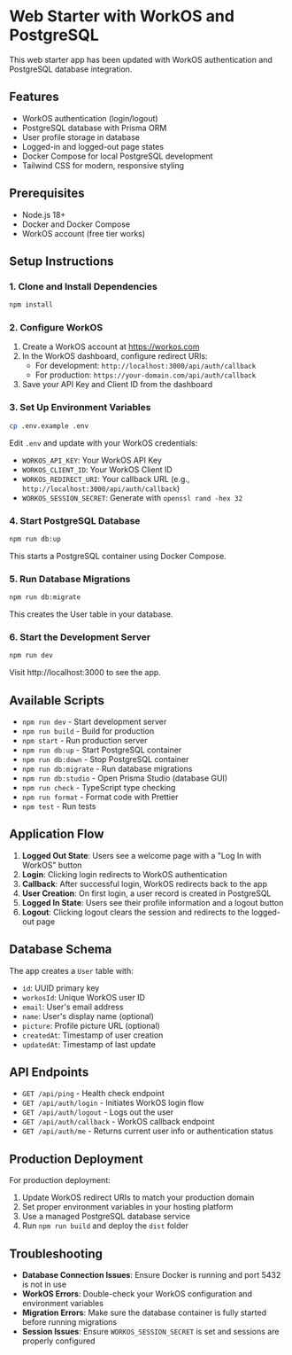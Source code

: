 # Web Starter with WorkOS and PostgreSQL

This web starter app has been updated with WorkOS authentication and PostgreSQL database integration.

## Features

- WorkOS authentication (login/logout)
- PostgreSQL database with Prisma ORM
- User profile storage in database
- Logged-in and logged-out page states
- Docker Compose for local PostgreSQL development
- Tailwind CSS for modern, responsive styling

## Prerequisites

- Node.js 18+
- Docker and Docker Compose
- WorkOS account (free tier works)

## Setup Instructions

### 1. Clone and Install Dependencies

```bash
npm install
```

### 2. Configure WorkOS

1. Create a WorkOS account at https://workos.com
2. In the WorkOS dashboard, configure redirect URIs:
   - For development: `http://localhost:3000/api/auth/callback`
   - For production: `https://your-domain.com/api/auth/callback`
3. Save your API Key and Client ID from the dashboard

### 3. Set Up Environment Variables

```bash
cp .env.example .env
```

Edit `.env` and update with your WorkOS credentials:
- `WORKOS_API_KEY`: Your WorkOS API Key
- `WORKOS_CLIENT_ID`: Your WorkOS Client ID
- `WORKOS_REDIRECT_URI`: Your callback URL (e.g., `http://localhost:3000/api/auth/callback`)
- `WORKOS_SESSION_SECRET`: Generate with `openssl rand -hex 32`

### 4. Start PostgreSQL Database

```bash
npm run db:up
```

This starts a PostgreSQL container using Docker Compose.

### 5. Run Database Migrations

```bash
npm run db:migrate
```

This creates the User table in your database.

### 6. Start the Development Server

```bash
npm run dev
```

Visit http://localhost:3000 to see the app.

## Available Scripts

- `npm run dev` - Start development server
- `npm run build` - Build for production
- `npm start` - Run production server
- `npm run db:up` - Start PostgreSQL container
- `npm run db:down` - Stop PostgreSQL container
- `npm run db:migrate` - Run database migrations
- `npm run db:studio` - Open Prisma Studio (database GUI)
- `npm run check` - TypeScript type checking
- `npm run format` - Format code with Prettier
- `npm test` - Run tests

## Application Flow

1. **Logged Out State**: Users see a welcome page with a "Log In with WorkOS" button
2. **Login**: Clicking login redirects to WorkOS authentication
3. **Callback**: After successful login, WorkOS redirects back to the app
4. **User Creation**: On first login, a user record is created in PostgreSQL
5. **Logged In State**: Users see their profile information and a logout button
6. **Logout**: Clicking logout clears the session and redirects to the logged-out page

## Database Schema

The app creates a `User` table with:
- `id`: UUID primary key
- `workosId`: Unique WorkOS user ID
- `email`: User's email address
- `name`: User's display name (optional)
- `picture`: Profile picture URL (optional)
- `createdAt`: Timestamp of user creation
- `updatedAt`: Timestamp of last update

## API Endpoints

- `GET /api/ping` - Health check endpoint
- `GET /api/auth/login` - Initiates WorkOS login flow
- `GET /api/auth/logout` - Logs out the user
- `GET /api/auth/callback` - WorkOS callback endpoint
- `GET /api/auth/me` - Returns current user info or authentication status

## Production Deployment

For production deployment:
1. Update WorkOS redirect URIs to match your production domain
2. Set proper environment variables in your hosting platform
3. Use a managed PostgreSQL database service
4. Run `npm run build` and deploy the `dist` folder

## Troubleshooting

- **Database Connection Issues**: Ensure Docker is running and port 5432 is not in use
- **WorkOS Errors**: Double-check your WorkOS configuration and environment variables
- **Migration Errors**: Make sure the database container is fully started before running migrations
- **Session Issues**: Ensure `WORKOS_SESSION_SECRET` is set and sessions are properly configured